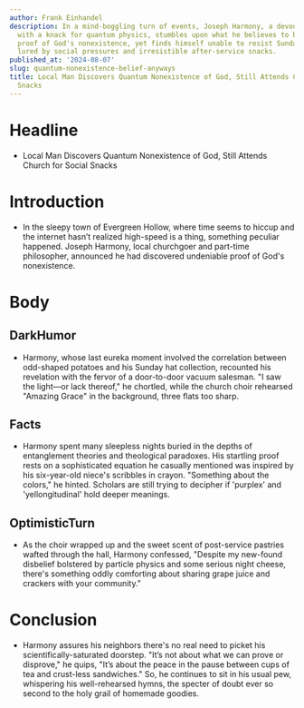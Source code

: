 ```yaml
---
author: Frank Einhandel
description: In a mind-boggling turn of events, Joseph Harmony, a devout churchgoer
  with a knack for quantum physics, stumbles upon what he believes to be undeniable
  proof of God's nonexistence, yet finds himself unable to resist Sunday services,
  lured by social pressures and irresistible after-service snacks.
published_at: '2024-08-07'
slug: quantum-nonexistence-belief-anyways
title: Local Man Discovers Quantum Nonexistence of God, Still Attends Church for Social
  Snacks
---
```


# Headline

* Local Man Discovers Quantum Nonexistence of God, Still Attends Church for Social Snacks


# Introduction

* In the sleepy town of Evergreen Hollow, where time seems to hiccup and the internet hasn’t realized high-speed is a thing, something peculiar happened. Joseph Harmony, local churchgoer and part-time philosopher, announced he had discovered undeniable proof of God's nonexistence.


# Body

## DarkHumor

* Harmony, whose last eureka moment involved the correlation between odd-shaped potatoes and his Sunday hat collection, recounted his revelation with the fervor of a door-to-door vacuum salesman. "I saw the light—or lack thereof," he chortled, while the church choir rehearsed "Amazing Grace" in the background, three flats too sharp.


## Facts

* Harmony spent many sleepless nights buried in the depths of entanglement theories and theological paradoxes. His startling proof rests on a sophisticated equation he casually mentioned was inspired by his six-year-old niece's scribbles in crayon. "Something about the colors," he hinted. Scholars are still trying to decipher if 'purplex' and 'yellongitudinal' hold deeper meanings.


## OptimisticTurn

* As the choir wrapped up and the sweet scent of post-service pastries wafted through the hall, Harmony confessed, "Despite my new-found disbelief bolstered by particle physics and some serious night cheese, there's something oddly comforting about sharing grape juice and crackers with your community."


# Conclusion

* Harmony assures his neighbors there's no real need to picket his scientifically-saturated doorstep. "It’s not about what we can prove or disprove," he quips, "It’s about the peace in the pause between cups of tea and crust-less sandwiches." So, he continues to sit in his usual pew, whispering his well-rehearsed hymns, the specter of doubt ever so second to the holy grail of homemade goodies.


